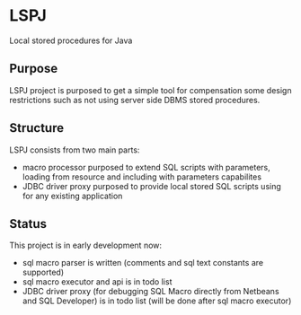 # LSPJ

Local stored procedures for Java

## Purpose

LSPJ project is purposed to get a simple tool for compensation some design restrictions such as not using server side DBMS stored procedures.

## Structure

LSPJ consists from two main parts: 

 * macro processor purposed to extend SQL scripts with parameters, loading  from resource and including with parameters capabilites
 * JDBC driver proxy purposed to provide local stored SQL scripts using for any existing application

## Status

This project is in early development now:

 * sql macro parser is written (comments and sql text constants are supported) 
 * sql macro executor and api is in todo list
 * JDBC driver proxy (for debugging SQL Macro directly from Netbeans and SQL Developer) is in todo list (will be done after sql macro executor) 